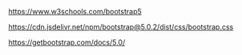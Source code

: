 https://www.w3schools.com/bootstrap5

https://cdn.jsdelivr.net/npm/bootstrap@5.0.2/dist/css/bootstrap.css

https://getbootstrap.com/docs/5.0/
